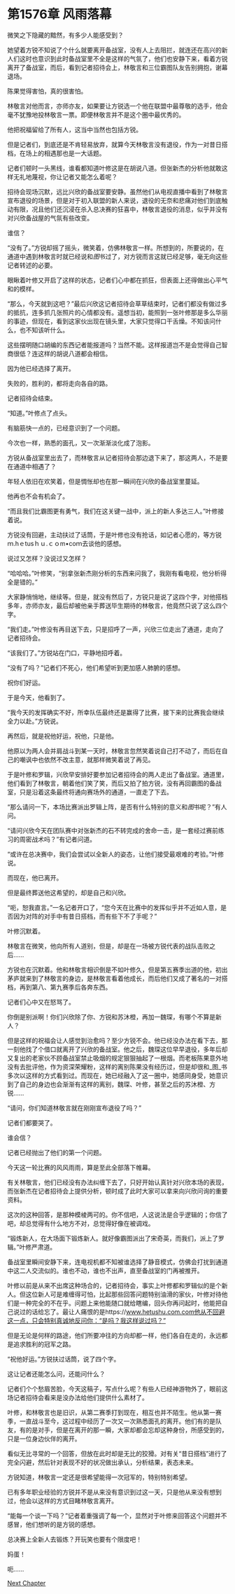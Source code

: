# 第1576章 风雨落幕

微笑之下隐藏的黯然，有多少人能感受到？

她望着方锐不知说了个什么就要离开备战室，没有人上去阻拦，就连还在高兴的新人们这时也意识到此时备战室里不全是这样的气氛了，他们也安静下来，看着方锐离开了备战室，而后，看到记者招待会上，林敬言和三位霸图队友告别拥抱，谢幕退场。

陈果觉得害怕，真的很害怕。

林敬言对他而言，亦师亦友，如果要让方锐选一个他在联盟中最尊敬的选手，他会毫不犹豫地投林敬言一票。即便林敬言并不是这个圈中最优秀的。

他把祝福留给了所有人，这当中当然也包括方锐。

但是记者们，到底还是不肯轻易放弃，就算今天林敬言没有退役，作为一对昔日搭档，在场上的相遇那也是一大话题。

记者们顿时一头黑线，谁看都知道叶修这是在胡说八道。但张新杰的分析他就敢这样无礼地蔑视，你让记者又能怎么着呢？

招待会现场沉默，远比兴欣的备战室要安静。虽然他们从电视直播中看到了林敬言宣布退役的场景，但是对于初入联盟的新人来说，退役的无奈和悲痛对他们到底触动有限，况且他们还沉浸在杀入总决赛的狂喜中，林敬言退役的消息，似乎并没有对兴欣备战屋的气氛有些改变。

谁信？

“没有了。”方锐却摇了摇头，微笑着，仿佛林敬言一样。所想到的，所要说的，在通道中遇到林敬言时就已经说和*图*书过了，对方锐而言这就已经足够，毫无向这些记者转述的必要。

眼瞅着叶修又开启了这样的状态，记者们心中都在抓狂，但表面上还得做出心平气和的模样。

“那么，今天就到这吧？”最后兴欣这记者招待会草草结束时，记者们都没有做过多的抵抗，连多抓几张照片的心情都没有。遥想当初，能照到一张叶修那是多么华丽的事迹，但现在，看到这家伙出现在镜头里，大家只觉得口干舌燥。不知该问什么，也不知该听什么。

这些摆明随口胡编的东西记者能报道吗？当然不能。这样报道岂不是会觉得自己智商很低？连这样的胡说八道都会相信。

因为他已经选择了离开。

失败的，胜利的，都将走向各自的路。

记者招待会结束。

“知道。”叶修点了点头。

有脑筋快一点的，已经意识到了一个问题。

今次也一样，熟悉的面孔，又一次渐渐淡化成了泡影。

方锐从备战室里出去了，而林敬言从记者招待会那边退下来了，那这两人，不是要在通道中相遇了？

年轻人依旧在欢笑着，但是惆怅却也在那一瞬间在兴欣的备战室里蔓延。

他再也不会有机会了。

“而且我们比霸图更有勇气，我们在这关键一战中，派上的新人多达三人。”叶修接着说。

方锐没有回避，主动扶过了话筒，于是叶修也没有抢话，如记者心愿的，等方锐ｍ.hｅtusｈｕ.ｃｏm•coｍ去谈他的感想。

说过又怎样？没说过又怎样？

“哈哈哈。”叶修笑，“别拿张新杰刚分析的东西来问我了，我刚有看电视，他分析得全是错的。”

大家静悄悄地，继续等。但是，就没有然后了，方锐只是说了这四个字，对他搭档多年，亦师亦友，最后却被他亲手葬送毕生期待的林敬言，他竟然只说了这么四个字。

“我们走。”叶修没有再目送下去，只是招呼了一声，兴欣三位走出了通道，走向了记者招待会。

“该我们了。”方锐站在门口，平静地招呼着。

“没有了吗？”记者们不死心，他们希望听到更加感人肺腑的感想。

祝你们好运。

于是今天，他看到了。

“我今天的发挥确实不好，所幸队伍最终还是赢得了比赛，接下来的比赛我会继续全力以赴。”方锐说。

再然后，就是祝他好运，祝他，只是他。

他原以为两人会并肩战斗到某一天时，林敬言忽然笑着说自己打不动了，而后在自己的嘲讽中也依然不改主意，就那样微笑着说了再见。

于是叶修和罗辑，兴欣早安排好要参加记者招待会的两人走出了备战室。通道里，他们看到了林敬言，朝着他们笑了笑，而后又拍了拍方锐，没有再回霸图的备战室，只是沿着这条最终将通向赛场外的通道，一直走了下去。

“那么请问一下，本场比赛派出罗辑上阵，是否有什么特别的意义和*图*书呢？”有人问。

“请问兴欣今天在团队赛中对张新杰的石不转完成的舍命一击，是一套经过赛前练习的周密战术吗？”有记者问道。

“或许在总决赛中，我们会尝试以全新人的姿态，让他们接受最艰难的考验。”叶修说。

而现在，他已离开。

但是最终葬送他这希望的，却是自己和兴欣。

“呃，恕我直言。”一名记者开口了，“您今天在比赛中的发挥似乎并不近如人意，是否因为对阵的对手中有昔日搭档，而有些下不了手呢？”

叶修沉默着。

林敬言在微笑，他向所有人道别，但是，却是在一场被方锐代表的战队击败之后……

方锐也在沉默着。他和林敬言相识倒是不如叶修久，但是第五赛季出道的他，初出茅庐就来到了林敬言的身边，是林敬言看着他成长，而后他们又成了著名的一对搭档，再到第八、第九赛季后各奔东西。

记者们心中又在怒骂了。

你倒是别派啊！你们兴欣除了你、方锐和苏沐橙，再加一魏琛，有哪个不算是新人？

但是这样的祝福会让人感觉到治愈吗？至少方锐不会。他已经没办法在看下去，那一刻他找了个借口就离开了兴欣的备战室。他之后，魏琛这位早早退役，多年后却又复出的老家伙不顾备战室禁止吸烟的规定狠狠抽起了一根烟。而老板陈果意外地没有去批评他，作为资深荣耀粉，这样的离别陈果没有经历过，但是却很和_图_书多次以这样的方式看到过。而现在，她已经融入了这一圈中，她感同身受，她意识到了自己的身边也会渐渐有这样的离别，魏琛、叶修，甚至之后的苏沐橙、方锐……

“请问，你们知道林敬言就在刚刚宣布退役了吗？”

记者们都要哭了。

谁会信？

记者已经抛出了他们的第一个问题。

今天这一轮比赛的风风雨雨，算是至此全部落下帷幕。

有关林敬言，他们已经没有办法纠缠下去了，只好开始认真针对兴欣本场的表现，而张新杰在记者招待会上提供分析，顿时成了此时大家可以拿来向兴欣问询的重要资料。

这次的这种回答，是那种模棱两可的。你不信吧，人这说法是合乎逻辑的；你信了吧，却总觉得有什么地方不对，总觉得好像在被调戏。

“锻炼新人，在大场面下锻炼新人。就好像霸图派出了宋奇英，而我们，派上了罗辑。”叶修严肃道。

备战室里瞬间安静下来，连电视机都不知被谁选择了静音模式，仿佛会打扰到通道中这二人交流似的。谁也不动，谁也不出声，直至备战室的门再被推开。

叶修以前是从来不出席这种场合的，记者招待会，事实上叶修都和罗辑似的是个新人。但这位新人可是难缠得可怕，比起那些回答问题特别油滑的家伙，叶修对待他们是一种完全的不在乎。问题上来他能随口就给瞎编，回头你再问起时，他能把自己说过的话给忘了。最让人痛恨的是https://www.hetushu.com.com他从不回避这一点，只会特别真诚地反问你：“是吗？我这样说过吗？”

但是无论是何样的路途，他们所要冲往的方向却都一样，他们各自在走的，永远都是追求胜利的冠军之路。

“祝他好运。”方锐扶过话筒，说了四个字。

这让记者还能怎么问，还能问什么？

记者们个个愁眉苦脸，今天这稿子，写点什么呢？有些人已经神游物外了，眼前这场记者招待会看来是没办法给他们提供什么素材了。

叶修，和林敬言也是旧识，从第二赛季打到现在，相互也并不陌生。他从第一赛季，一直战斗至今，这过程中经历了一次又一次熟悉面孔的离开。他们有的是队友，有的是对手，但是在离开的那一瞬，大家却都会忘却这种身份，所感受到的，只是一位身边伙伴的离开。

看似无比寻常的一个回答，但放在此时却是无比的狡猾。对有关“昔日搭档”进行了完全闪避，然后针对表现不好的状况做出承认，分析结果，表态未来。

方锐知道，林敬言一定还是很希望能得一次冠军的，特别特别希望。

已有多年职业经验的方锐并不是从来没有意识到过这一天，只是他从来没有想到过，他会以这样的方式目睹林敬言离开。

“能每一个谈一下吗？”记者着重强调了每一个，显然对于叶修来回答这个问题并不感冒，他们想听的是方锐的感想。

总决赛上全新人去锻炼？开玩笑也要有个限度吧！

妈蛋！

呃……



[Next Chapter](%E7%AC%AC1577%E7%AB%A0%20%E5%8F%AF%E8%83%BD%E7%9A%84%E4%B8%96%E7%95%8C%E5%A4%A7%E6%88%98.md)